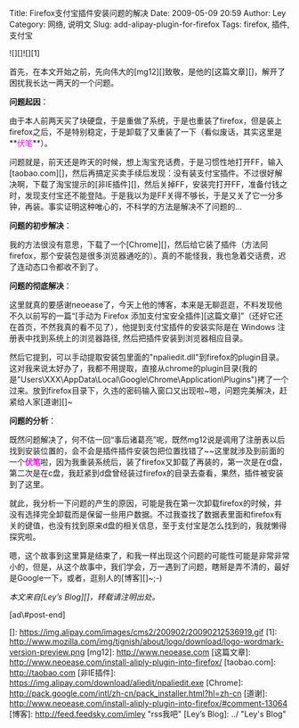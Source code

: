 Title: Firefox支付宝插件安装问题的解决
Date: 2009-05-09 20:59
Author: Ley
Category: 网络, 说明文
Slug: add-alipay-plugin-for-firefox
Tags: firefox, 插件, 支付宝

![][]![][1]

首先，在本文开始之前，先向伟大的[mg12][]致敬，是他的[这篇文章][]，解开了困扰我长达一两天的一个问题。

**问题起因**：

由于本人前两天买了块硬盘，于是重做了系统，于是也重装了firefox，但是装上firefox之后，不是特别稳定，于是卸载了又重装了一下（看似废话，其实这里是**<span style="color: #ff00ff;">伏笔</span>**）。

</p>

问题就是，前天还是昨天的时候，想上淘宝充话费，于是习惯性地打开FF，输入[taobao.com][]，然后再搞定买卖手续后发现：没有装支付宝插件。不过很好解决啊，下载了淘宝提示的[非IE插件][]，然后关掉FF，安装完打开FF，准备付钱之时，发现支付宝还不能登陆。于是我以为是FF关得不够长，于是又关了它一分多钟，再装。事实证明这种唯心的，不科学的方法是解决不了问题的...

</p>

**问题的初步解决**：

我的方法很没有意思，下载了一个[Chrome][]，然后给它装了插件（方法同firefox，那个安装包是很多浏览器通吃的）。真的不能怪我，我也急着交话费，迟了连动态口令都收不到了。

</p>

**问题的彻底解决**：<!--more-->

这里就真的要感谢neoease了，今天上他的博客，本来是无聊逛逛，不料发现他不久以前写的一篇“[手动为
Firefox
添加支付宝安全插件][这篇文章]”（还好它还在首页，不然我真的看不见了），他提到支付宝插件的安装实际是在
Windows 注册表中找到系统上的浏览器路径, 然后把插件安装到浏览器相应目录。

</p>

然后它提到，可以手动提取安装包里面的"npaliedit.dll"到firefox的plugin目录。这对我来说太好办了，我都不用提取，直接从chrome的plugin目录(我的是"Users\\XXX\\AppData\\Local\\Google\\Chrome\\Application\\Plugins")拷了一个过来。放到firefox目录下，久违的密码输入窗口又出现啦\~嗯，问题完美解决，赶紧给人家[道谢][]\~

</p>

**问题的分析**：

既然问题解决了，何不估一回“事后诸葛亮”呢，既然mg12说是调用了注册表以后找到安装位置的，会不会是插件插件安装包把位置找错了\~\~这里就涉及到前面的一个<span style="color: #ff00ff;">**伏笔**</span>啦，因为我重装系统后，装了firefox又卸载了再装的，第一次是在d盘，第二次是在c盘，我赶紧到d盘曾经装过firefox的目录去查看，果然，插件被安装到了这里。

</p>

就此，我分析一下问题的产生的原因，可能是我在第一次卸载firefox的时候，并没有选择完全卸载而是保留一些用户数据。不过我查找了数据表里面和firefox有关的键值，也没有找到原来d盘的相关信息，至于支付宝是怎么找到的，我就懒得探究啦。

</p>

嗯，这个故事到这里算是结束了，和我一样出现这个问题的可能性可能是非常非常小的，但是，从这个故事中，我们学会，万一遇到了问题，瞎掰是弄不清的，最好是Google一下，或者，逛别人的[博客][]\~;-)

*本文来自[Ley’s Blog][]，转载请注明出处。*

</p>
[ad\#post-end]

  []: https://img.alipay.com/images/cms2/200902/20090212536919.gif
  [1]: http://www.mozilla.com/img/tignish/about/logo/download/logo-wordmark-version-preview.png
  [mg12]: http://www.neoease.com
  [这篇文章]: http://www.neoease.com/install-aliply-plugin-into-firefox/
  [taobao.com]: http://taobao.com
  [非IE插件]: https://img.alipay.com/download/aliedit/npaliedit.exe
  [Chrome]: http://pack.google.com/intl/zh-cn/pack_installer.html?hl=zh-cn
  [道谢]: http://www.neoease.com/install-aliply-plugin-into-firefox/#comment-13064
  [博客]: http://feed.feedsky.com/imley "rss我吧"
  [Ley’s Blog]: ../ "Ley's Blog"
